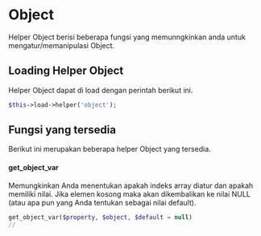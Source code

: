 
# Object

Helper Object berisi beberapa fungsi yang memunngkinkan anda untuk mengatur/memanipulasi Object.

## Loading Helper Object

Helper Object dapat di load dengan perintah berikut ini.

```php
$this->load->helper('object');
```


## Fungsi yang tersedia

Berikut ini merupakan beberapa helper Object yang tersedia.

#### get_object_var

Memungkinkan Anda menentukan apakah indeks array diatur dan apakah memiliki nilai. Jika elemen kosong maka akan dikembalikan ke nilai NULL (atau apa pun yang Anda tentukan sebagai nilai default).

```php
get_object_var($property, $object, $default = null)
// 
```
